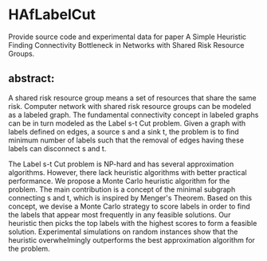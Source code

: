 # HAfLabelCut
Provide source code and experimental data for paper A Simple Heuristic Finding Connectivity Bottleneck in Networks with Shared Risk Resource Groups.

## abstract:
A shared risk resource group means a set of resources that share the same risk. Computer network with shared risk resource groups can be modeled as a labeled graph. The fundamental connectivity concept in labeled graphs can be in turn modeled as the Label s-t Cut problem. Given a graph with labels defined on edges, a source s and a sink t, the problem is to find minimum number of labels such that the removal of edges having these labels can disconnect s and t. 

The Label s-t Cut problem is NP-hard and has several approximation algorithms.
However, there lack heuristic algorithms with better practical performance. We propose a Monte Carlo heuristic algorithm for the problem. The main contribution is a concept of the minimal subgraph connecting s and t, which is inspired by Menger's Theorem.
Based on this concept, we devise a Monte Carlo strategy to score labels in order to find the labels that appear most frequently in any feasible solutions. Our heuristic then picks the top labels with the highest scores to form a feasible solution. 
Experimental simulations on random instances show that the heuristic overwhelmingly outperforms the best approximation algorithm for the problem.
